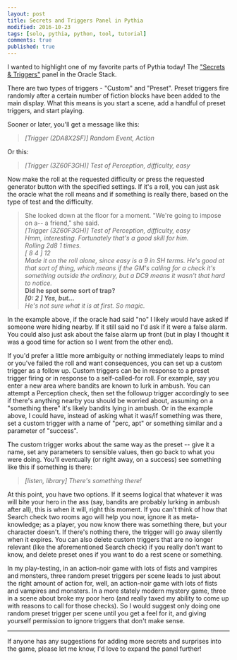 ```yaml
---
layout: post
title: Secrets and Triggers Panel in Pythia
modified: 2016-10-23
tags: [solo, pythia, python, tool, tutorial]
comments: true
published: true
---
```


I wanted to highlight one of my favorite parts of Pythia today! The <a href="https://github.com/exposit/pythia-oracle/blob/master/HELP.md#secrets--triggers">"Secrets & Triggers"</a> panel in the Oracle Stack.

<!--more-->

There are two types of triggers - "Custom" and "Preset". Preset triggers fire randomly after a certain number of fiction blocks have been added to the main display. What this means is you start a scene, add a handful of preset triggers, and start playing.

Sooner or later, you'll get a message like this:

>*[Trigger (2DA8X2SF)] Random Event, Action*

Or this:

>*[Trigger (3Z60F3GH)] Test of Perception, difficulty, easy*

Now make the roll at the requested difficulty or press the requested generator button with the specified settings. If it's a roll, you can just ask the oracle what the roll means and if something is really there, based on the type of test and the difficulty.

>She looked down at the floor for a moment. "We're going to impose on a-- a friend," she said.<br>
>*[Trigger (3Z60F3GH)] Test of Perception, difficulty, easy*<br>
>*Hmm, interesting. Fortunately that's a good skill for him.*<br>
>*Rolling 2d8 1 times.*<br>
>*[  8 4  ] 12*<br>
>*Made it on the roll alone, since easy is a 9 in SH terms. He's good at that sort of thing, which means if the GM's calling for a check it's something outside the ordinary, but a DC9 means it wasn't that hard to notice.*<br>
>**Did he spot some sort of trap?**<br>
>**_[0: 2 ] Yes, but..._**<br>
>*He's not sure what it is at first. So magic.*<br>

In the example above, if the oracle had said "no" I likely would have asked if someone were hiding nearby. If it still said no I'd ask if it were a false alarm. You could also just ask about the false alarm up front (but in play I thought it was a good time for action so I went from the other end).

If you'd prefer a little more ambiguity or nothing immediately leaps to mind or you've failed the roll and want consequences, you can set up a custom trigger as a follow up. Custom triggers can be in response to a preset trigger firing or in response to a self-called-for roll. For example, say you enter a new area where bandits are known to lurk in ambush. You can attempt a Perception check, then set the followup trigger accordingly to see if there's anything nearby you should be worried about, assuming on a "something there" it's likely bandits lying in ambush. Or in the example above, I could have, instead of asking what it was/if something was there, set a custom trigger with a name of "perc, apt" or something similar and a parameter of "success".

The custom trigger works about the same way as the preset -- give it a name, set any parameters to sensible values, then go back to what you were doing. You'll eventually (or right away, on a success) see something like this if something is there:

> *[listen, library] There's something there!*

At this point, you have two options. If it seems logical that whatever it was will bite your hero in the ass (say, bandits are probably lurking in ambush after all), this is when it will, right this moment. If you can't think of how that Search check two rooms ago will help you now, ignore it as meta-knowledge; as a player, you now know there was something there, but your character doesn't. If there's nothing there, the trigger will go away silently when it expires. You can also delete custom triggers that are no longer relevant (like the aforementioned Search check) if you really don't want to know, and delete preset ones if you want to do a rest scene or something.

In my play-testing, in an action-noir game with lots of fists and vampires and monsters, three random preset triggers per scene leads to just about the right amount of action for, well, an action-noir game with lots of fists and vampires and monsters. In a more stately modern mystery game, three in a scene about broke my poor hero (and really taxed my ability to come up with reasons to call for those checks). So I would suggest only doing one random preset trigger per scene until you get a feel for it, and giving yourself permission to ignore triggers that don't make sense.

---

If anyone has any suggestions for adding more secrets and surprises into the game, please let me know, I'd love to expand the panel further!
